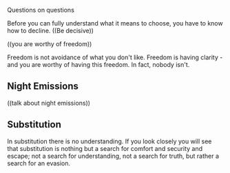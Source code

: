 Questions on questions

Before you can fully understand what it means to choose, you have to know how to decline. ((Be decisive))

((you are worthy of freedom))

Freedom is not avoidance of what you don't like. Freedom is having clarity - and you are worthy of having this freedom. In fact, nobody isn't.

## Night Emissions
((talk about night emissions))

## Substitution

In substitution there is no understanding. If you look closely you will see that substitution is nothing but a search for comfort and security and escape; not a search for understanding, not a search for truth, but rather a search for an evasion.